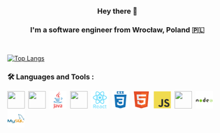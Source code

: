 ### <div align="center" >Hey there 👋 </div>
### <div align="center" >I'm a software engineer from Wrocław, Poland 🇵🇱</div>

<!-- <div align="center">
💻 Microsoft
🎓 Michigan Technological University
📫 Reach me at: dominikabobik@gmail.com
</div> -->
<img src="https://komarev.com/ghpvc/?username=DomiNika-12&style=flat&color=blue" alt=""/>

<!-- ![Domi's GitHub stats](https://github-readme-stats.vercel.app/api?username=DomiNika-12&show_icons=true&theme=radical) -->
[![Top Langs](https://github-readme-stats.vercel.app/api/top-langs/?username=DomiNika-12&hide=cmake,makefile)](https://github.com/anuraghazra/github-readme-stats)

### :hammer_and_wrench: Languages and Tools :
<div>
  
  <img src="https://cdn.jsdelivr.net/gh/devicons/devicon/icons/c/c-original.svg" width="40" height="40" />&nbsp;
  <img src="https://cdn.jsdelivr.net/gh/devicons/devicon/icons/cplusplus/cplusplus-original.svg" width="40" height="40" />&nbsp;
  <img src="https://github.com/devicons/devicon/blob/master/icons/java/java-original-wordmark.svg" title="Java" alt="Java" width="40" height="40"/>&nbsp;
  <img src="https://cdn.jsdelivr.net/gh/devicons/devicon/icons/python/python-original.svg" width="40" height="40" />&nbsp;
  <img src="https://github.com/devicons/devicon/blob/master/icons/react/react-original-wordmark.svg" title="React" alt="React" width="40" height="40"/>&nbsp;
  <img src="https://github.com/devicons/devicon/blob/master/icons/css3/css3-plain-wordmark.svg"  title="CSS3" alt="CSS" width="40" height="40"/>&nbsp;
  <img src="https://github.com/devicons/devicon/blob/master/icons/html5/html5-original.svg" title="HTML5" alt="HTML" width="40" height="40"/>&nbsp;
  <img src="https://github.com/devicons/devicon/blob/master/icons/javascript/javascript-original.svg" title="JavaScript" alt="JavaScript" width="40" height="40"/>&nbsp;
  <img src="https://cdn.jsdelivr.net/gh/devicons/devicon/icons/typescript/typescript-original.svg"  width="40" height="40"/>&nbsp;
    <img src="https://github.com/devicons/devicon/blob/master/icons/nodejs/nodejs-original-wordmark.svg" title="NodeJS" alt="NodeJS" width="40" height="40"/>&nbsp;
  <img src="https://github.com/devicons/devicon/blob/master/icons/mysql/mysql-original-wordmark.svg" title="MySQL"  alt="MySQL" width="40" height="40"/>&nbsp;

</div>
<!--
**DomiNika-12/DomiNika-12** is a ✨ _special_ ✨ repository because its `README.md` (this file) appears on your GitHub profile.

Here are some ideas to get you started:

- 🔭 I’m currently working on ...
- 🌱 I’m currently learning ...
- 👯 I’m looking to collaborate on ...
- 🤔 I’m looking for help with ...
- 💬 Ask me about ...
- 📫 How to reach me: ...
- 😄 Pronouns: ...
- ⚡ Fun fact: ...
-->
